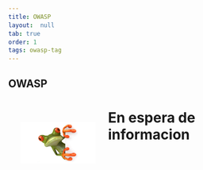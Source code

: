```yaml
---
title: OWASP
layout:  null
tab: true
order: 1
tags: owasp-tag
---
```


## OWASP
<!--
OWASP surgio como una iniciativa para hacer buenas practicas en el uso de aplicaciones web 
-->
<div>
<img src='assets/images/under01.jpg' style='float:left;margin:25px;max-width:30%;max-height:30%;'/>
<p style='color:black;text-align:justify;'>
<h1>En espera de informacion</h1>
</p>
</div>